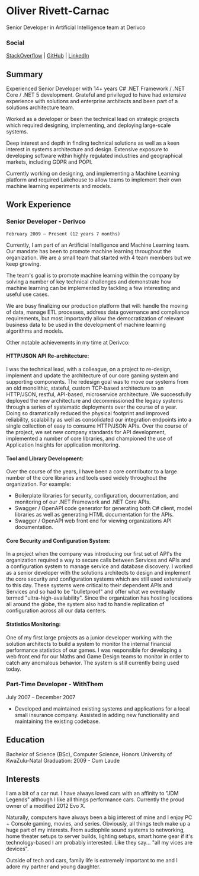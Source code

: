 # Oliver Rivett-Carnac
Senior Developer in Artificial Intelligence team at Derivco

### Social 
[StackOverflow](https://stackoverflow.com/users/101662/oliver) | [GitHub](https://github.com/OliverRC) | [LinkedIn](https://www.linkedin.com/in/oliverrc/)

## Summary

Experienced Senior Developer with 14+ years C# .NET Framework / .NET Core / .NET 5 development. Grateful and privileged to have had extensive experience with solutions and enterprise architects and been part of a solutions architecture team. 

Worked as a developer or been the technical lead on strategic projects which required designing, implementing, and deploying large-scale systems.

Deep interest and depth in finding technical solutions as well as a keen interest in systems architecture and design.
Extensive exposure to developing software within highly regulated industries and geographical markets, including GDPR and POPI. 

Currently working on designing, and implementing a Machine Learning platform and required Lakehouse to allow teams to implement their own machine learning experiments and models.

## Work Experience

### Senior Developer - Derivco
`February 2009 – Present (12 years 7 months)`

Currently, I am part of an Artificial Intelligence and Machine Learning team. Our mandate has been to promote machine learning throughout the organization. We are a small team that started with 4 team members but we keep growing. 

The team's goal is to promote machine learning within the company by solving a number of key technical challenges and demonstrate how machine learning can be implemented by tackling a few interesting and useful use cases.

We are busy finalizing our production platform that will: handle the moving of data, manage ETL processes, address data governance and compliance requirements, but most importantly allow the democratization of relevant business data to be used in the development of machine learning algorithms and models.

Other notable achievements in my time at Derivco:

#### HTTP/JSON API Re-architecture:
I was the technical lead, with a colleague, on a project to re-design, implement and update the architecture of our core gaming system and supporting components.
The redesign goal was to move our systems from an old monolithic, stateful, custom TCP-based architecture to an HTTP/JSON, restful, API-based, microservice architecture.
We successfully deployed the new architecture and decommissioned the legacy systems through a series of systematic deployments over the course of a year.
Doing so dramatically reduced the physical footprint and improved reliability, scalability as well as consolidated our integration endpoints into a single collection of easy to consume HTTP/JSON APIs.
Over the course of the project, we set new company standards for API development, implemented a number of core libraries, and championed the use of Application Insights for application monitoring.

#### Tool and Library Development:
Over the course of the years, I have been a core contributor to a large number of the core libraries and tools used widely throughout the organization. 
For example:
 - Boilerplate libraries for security, configuration, documentation, and monitoring of our .NET Framework and .NET Core APIs.
 - Swagger / OpenAPI code generator for generating both C# client, model libraries as well as generating HTML documentation for the APIs. 
 - Swagger / OpenAPI web front end for viewing organizations API documentation.

#### Core Security and Configuration System:
In a project when the company was introducing our first set of API's the organization required a way to secure calls between Services and APIs and a configuration system to manage service and database discovery.
I worked as a senior developer with the solutions architects to design and implement the core security and configuration systems which are still used extensively to this day.
These systems were critical to their dependent APIs and Services and so had to be "bulletproof" and offer what we eventually termed "ultra-high-availability".
Since the organization has hosting locations all around the globe, the system also had to handle replication of configuration across all our data centers.

#### Statistics Monitoring:
One of my first large projects as a junior developer working with the solution architects to build a system to monitor the internal financial performance statistics of our games. I was responsible for developing a web front end for our Maths and Game Design teams to monitor in order to catch any anomalous behavior. The system is still currently being used today.

### Part-Time Developer - WithThem
July 2007 – December 2007

- Developed and maintained existing systems and applications for a local small insurance company. Assisted in adding new functionality and maintaining the existing codebase.

## Education

Bachelor of Science (BSc), Computer Science, Honors
University of KwaZulu-Natal
Graduation: 2009 - Cum Laude

## Interests

I am a bit of a car nut. I have always loved cars with an affinity to "JDM Legends" although I like all things performance cars. Currently the proud owner of a modified 2012 Evo X.

Naturally, computers have always been a big interest of mine and I enjoy PC + Console gaming, movies, and series. 
Obviously, all things tech make up a huge part of my interests. From audiophile sound systems to networking, home theater setups to server builds, lighting setups, smart home gear if it's technology-based I am probably interested. Like they say... "all my vices are devices".

Outside of tech and cars, family life is extremely important to me and I adore my partner and young daughter.
